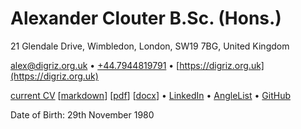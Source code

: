 # Alexander Clouter B.Sc. (Hons.)

21 Glendale Drive, Wimbledon, London, SW19 7BG, United Kingdom

[alex@digriz.org.uk](mailto:alex@digriz.org.uk) • [+44.7944819791](tel:+447944819791) • [https://digriz.org.uk](https://digriz.org.uk)

[current CV](https://digriz.org.uk/curriculum-vitae.md) [[markdown](https://github.com/jimdigriz/cv/releases/download/latest/cv.md)] [[pdf](https://github.com/jimdigriz/cv/releases/download/latest/cv.pdf)] [[docx](https://github.com/jimdigriz/cv/releases/download/latest/cv.docx)] • [LinkedIn](https://linkedin.com/in/alexanderclouter) • [AngleList](https://angel.co/jimdigriz) • [GitHub](https://github.com/jimdigriz/)

Date of Birth: 29th November 1980
